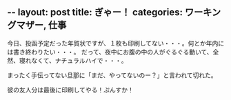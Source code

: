 --
layout: post
title: ぎゃー！
categories: ワーキングマザー, 仕事
--

今日、投函予定だった年賀状ですが、１枚も印刷してない・・・。何とか年内には書き終わりたい・・・。
だって、夜中にお腹の中の人がぐるぐる動いて、全然、寝れなくて、ナチュラルハイで・・・。

まったく手伝ってない旦那に「まだ、やってないのー？」と言われて切れた。

彼の友人分は最後に印刷してやる！ぷんすか！

